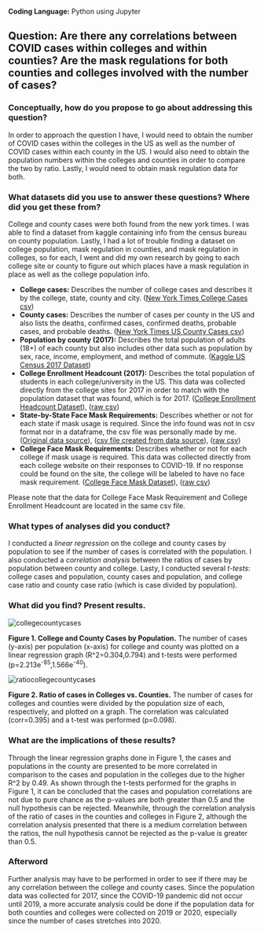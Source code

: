 **Coding Language:** Python using Jupyter

## Question: Are there any correlations between COVID cases within colleges and within counties? Are the mask regulations for both counties and colleges involved with the number of cases?

### Conceptually, how do you propose to go about addressing this question?

In order to approach the question I have, I would need to obtain the number of COVID cases within the colleges in the US as well as the number of COVID cases within each county in the US. I would also need to obtain the population numbers within the colleges and counties in order to compare the two by ratio. Lastly, I would need to obtain mask regulation data for both.

### What datasets did you use to answer these questions? Where did you get these from?

College and county cases were both found from the new york times. I was able to find a dataset from kaggle containing info from the census bureau on county population. Lastly, I had a lot of trouble finding a dataset on college population, mask regulation in counties, and mask regulation in colleges, so for each, I went and did my own research by going to each college site or county to figure out which places have a mask regulation in place as well as the college population info.
- **College cases:** Describes the number of college cases and describes it by the college, state, county and city. ([New York Times College Cases csv](https://raw.githubusercontent.com/nytimes/covid-19-data/master/colleges/colleges.csv))
- **County cases:** Describes the number of cases per county in the US and also lists the deaths, confirmed cases, confirmed deaths, probable cases, and probable deaths. ([New York Times US County Cases csv](https://raw.githubusercontent.com/nytimes/covid-19-data/master/live/us-counties.csv))
- **Population by county (2017):** Describes the total population of adults (18+) of each county but also includes other data such as population by sex, race, income, employment, and method of commute. ([Kaggle US Census 2017 Dataset](https://www.kaggle.com/muonneutrino/us-census-demographic-data?select=acs2017_county_data.csv))
- **College Enrollment Headcount (2017):** Describes the total population of students in each college/university in the US. This data was collected directly from the college sites for 2017 in order to match with the population dataset that was found, which is for 2017. ([College Enrollment Headcount Dataset](https://github.com/jlam01/jlam01-bio/blob/main/collegepop.csv)), ([raw csv](https://raw.githubusercontent.com/jlam01/jlam01-bio/main/collegepop.csv))
- **State-by-State Face Mask Requirements:** Describes whether or not for each state if mask usage is required. Since the info found was not in csv format nor in a dataframe, the csv file was personally made by me. ([Original data source](https://www.aarp.org/health/healthy-living/info-2020/states-mask-mandates-coronavirus.html)), ([csv file created from data source](https://github.com/jlam01/jlam01-bio/blob/main/maskrequirements.csv)), ([raw csv](https://raw.githubusercontent.com/jlam01/jlam01-bio/main/maskrequirements.csv))
- **College Face Mask Requirements:** Describes whether or not for each college if mask usage is required. This data was collected directly from each college website on their responses to COVID-19. If no response could be found on the site, the college will be labeled to have no face mask requirement. ([College Face Mask Dataset](https://github.com/jlam01/jlam01-bio/blob/main/collegepop.csv)), ([raw csv](https://raw.githubusercontent.com/jlam01/jlam01-bio/main/collegepop.csv))

Please note that the data for College Face Mask Requirement and College Enrollment Headcount are located in the same csv file.

### What types of analyses did you conduct?
I conducted a *linear regression* on the college and county cases by population to see if the number of cases is correlated with the population. I also conducted a *correlation analysis* between the ratios of cases by population between county and college. Lasty, I conducted several *t-tests*: college cases and population, county cases and population, and college case ratio and county case ratio (which is case divided by population).

### What did you find? Present results.
![collegecountycases](https://user-images.githubusercontent.com/67992204/97264093-a5736c80-17fa-11eb-9357-33ce63800bce.png)

**Figure 1. College and County Cases by Population.** The number of cases (y-axis) per population (x-axis) for college and county was plotted on a linear regression graph (R^2=0.304,0.794) and t-tests were performed (p=2.213e<sup>-85</sup>,1.566e<sup>-40</sup>).

![ratiocollegecountycases](https://user-images.githubusercontent.com/67992204/97264096-a7d5c680-17fa-11eb-88a7-6c9f43503a53.png)

**Figure 2. Ratio of cases in Colleges vs. Counties.** The number of cases for colleges and counties were divided by the population size of each, respectively, and plotted on a graph. The correlation was calculated (corr=0.395) and a t-test was performed (p=0.098).

### What are the implications of these results?
Through the linear regression graphs done in Figure 1, the cases and populations in the county are presented to be more correlated in comparison to the cases and population in the colleges due to the higher R^2 by 0.49. As shown through the t-tests performed for the graphs in Figure 1, it can be concluded that the cases and population correlations are not due to pure chance as the p-values are both greater than 0.5 and the null hypothesis can be rejected. Meanwhile, through the correlation analysis of the ratio of cases in the counties and colleges in Figure 2, although the correlation analysis presented that there is a medium correlation between the ratios, the null hypothesis cannot be rejected as the p-value is greater than 0.5.

### Afterword
Further analysis may have to be performed in order to see if there may be any correlation between the college and county cases. Since the population data was collected for 2017, since the COVID-19 pandemic did not occur until 2019, a more accurate analysis could be done if the population data for both counties and colleges were collected on 2019 or 2020, especially since the number of cases stretches into 2020.
